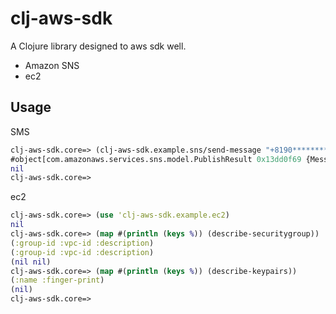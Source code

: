 # clj-aws-sdk

A Clojure library designed to aws sdk well.

- Amazon SNS
- ec2

## Usage

SMS

```clojure
clj-aws-sdk.core=> (clj-aws-sdk.example.sns/send-message "+8190********" "Hello world")
#object[com.amazonaws.services.sns.model.PublishResult 0x13dd0f69 {MessageId: 78560646-e71b-58f4-9db3-51599c867779}]
nil
clj-aws-sdk.core=>
```

ec2

```clojure
clj-aws-sdk.core=> (use 'clj-aws-sdk.example.ec2)
nil
clj-aws-sdk.core=> (map #(println (keys %)) (describe-securitygroup))
(:group-id :vpc-id :description)
(:group-id :vpc-id :description)
(nil nil)
clj-aws-sdk.core=> (map #(println (keys %)) (describe-keypairs))
(:name :finger-print)
(nil)
clj-aws-sdk.core=>
```
